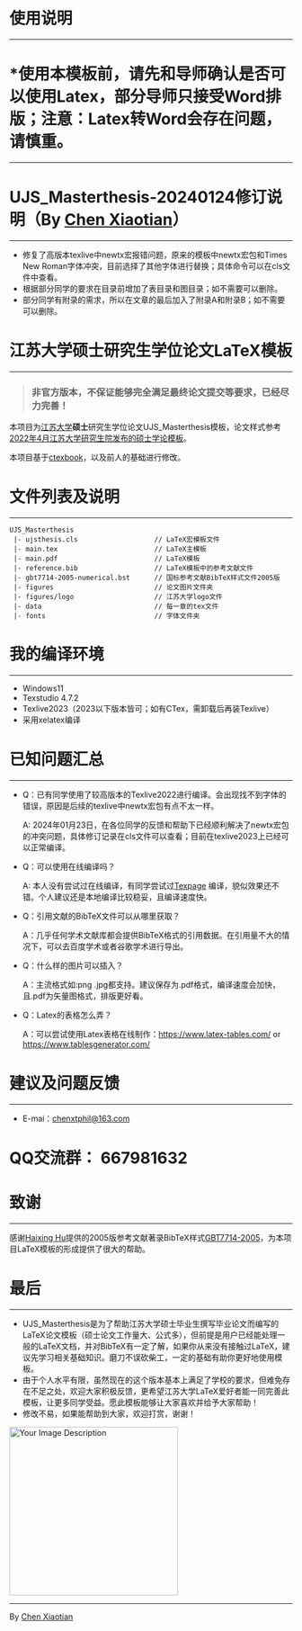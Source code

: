 # 使用说明
---
# *使用本模板前，请先和导师确认是否可以使用Latex，部分导师只接受Word排版；注意：Latex转Word会存在问题，请慎重。
---
# UJS_Masterthesis-20240124修订说明（By [Chen Xiaotian](https://github.com/xtc-chen)）
---
+ 修复了高版本texlive中newtx宏报错问题，原来的模板中newtx宏包和Times New Roman字体冲突，目前选择了其他字体进行替换；具体命令可以在cls文件中查看。
+ 根据部分同学的要求在目录前增加了表目录和图目录；如不需要可以删除。
+ 部分同学有附录的需求，所以在文章的最后加入了附录A和附录B；如不需要可以删除。

# 江苏大学硕士研究生学位论文LaTeX模板
---
> ### 非官方版本，不保证能够完全满足最终论文提交等要求，已经尽力完善！

本项目为[江苏大学](https://www.ujs.edu.cn/)**硕士**研究生学位论文UJS_Masterthesis模板，论文样式参考[2022年4月江苏大学研究生院发布的硕士学论模板](https://yjsy.ujs.edu.cn/info/1273/13655.htm)。

本项目基于[ctexbook](https://ctan.org/pkg/ctex)，以及前人的基础进行修改。

# 文件列表及说明
---
```
UJS_Masterthesis
 |- ujsthesis.cls                   // LaTeX宏模板文件
 |- main.tex                        // LaTeX主模板
 |- main.pdf                        // LaTeX模板
 |- reference.bib                   // LaTeX模板中的参考文献文件
 |- gbt7714-2005-numerical.bst      // 国标参考文献BibTeX样式文件2005版
 |- figures                         // 论文图片文件夹
 |- figures/logo                    // 江苏大学logo文件
 |- data                            // 每一章的tex文件
 |- fonts                           // 字体文件夹
```
 
 # 我的编译环境
 ---
+ Windows11
+ Texstudio 4.7.2
+ Texlive2023（2023以下版本皆可；如有CTex，需卸载后再装Texlive）
+ 采用xelatex编译
  
# 已知问题汇总
---
+ Q：已有同学使用了较高版本的Texlive2022进行编译。会出现找不到字体的错误，原因是后续的texlive中newtx宏包有点不太一样。
  
  A: 2024年01月23日，在各位同学的反馈和帮助下已经顺利解决了newtx宏包的冲突问题，具体修订记录在cls文件可以查看；目前在texlive2023上已经可以正常编译。

+ Q：可以使用在线编译吗？
  
  A: 本人没有尝试过在线编译，有同学尝试过[Texpage](https://www.texpage.com/) 编译，貌似效果还不错。个人建议还是本地编译比较稳妥，且编译速度快。
  
+ Q：引用文献的BibTeX文件可以从哪里获取？

  A：几乎任何学术文献库都会提供BibTeX格式的引用数据。在引用量不大的情况下，可以去百度学术或者谷歌学术进行导出。

+ Q：什么样的图片可以插入？

  A：主流格式如:png .jpg都支持。建议保存为.pdf格式，编译速度会加快，且.pdf为矢量图格式，排版更好看。
  
+ Q：Latex的表格怎么弄？

  A：可以尝试使用Latex表格在线制作：https://www.latex-tables.com/ or https://www.tablesgenerator.com/

 # 建议及问题反馈
 ---
+ E-mai：chenxtphil@163.com

 # QQ交流群： 667981632
 
 # 致谢
 ---
 感谢[Haixing Hu](https://github.com/Haixing-Hu)提供的2005版参考文献著录BibTeX样式[GBT7714-2005](https://github.com/Haixing-Hu/GBT7714-2005-BibTeX-Style)，为本项目LaTeX模板的形成提供了很大的帮助。

# 最后
---
+ UJS_Masterthesis是为了帮助江苏大学硕士毕业生撰写毕业论文而编写的LaTeX论文模板（硕士论文工作量大、公式多），但前提是用户已经能处理一般的LaTeX文档，并对BibTeX有一定了解，如果你从来没有接触过LaTeX，建议先学习相关基础知识。磨刀不误砍柴工，一定的基础有助你更好地使用模板。
+ 由于个人水平有限，虽然现在的这个版本基本上满足了学校的要求，但难免存在不足之处，欢迎大家积极反馈，更希望江苏大学LaTeX爱好者能一同完善此模板，让更多同学受益。愿此模板能够让大家喜欢并给予大家帮助！
+ 修改不易，如果能帮助到大家，欢迎打赏，谢谢！
  
<img src="https://github.com/xtc-chen/UJS_Masterthesis/assets/84300491/a52fbbd0-ea7f-47f5-b523-1641b73efc49" alt="Your Image Description" width="300">

***

By [Chen Xiaotian](https://github.com/xtc-chen)

